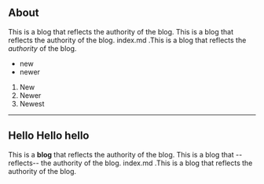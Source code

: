 ## About

This is a blog that reflects the authority of the blog. This is a blog that reflects the authority of the blog. index.md .This is a blog that reflects the *authority* of the blog.

+ new
+ newer

1. New
2. Newer
3. Newest

---
Hello  Hello hello
---

This is a **blog** that reflects the authority of the blog. This is a blog that --reflects-- the authority of the blog. index.md .This is a blog that reflects the authority of the blog.
